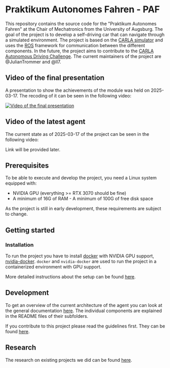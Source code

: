 # Praktikum Autonomes Fahren - PAF

This repository contains the source code for the "Praktikum Autonomes Fahren" at the Chair of Mechatronics from the University of Augsburg.
The goal of the project is to develop a self-driving car that can navigate through a simulated environment.
The project is based on the [CARLA simulator](https://carla.org/) and uses the [ROS](https://www.ros.org/) framework for communication between the different components.
In the future, the project aims to contribute to the [CARLA Autonomous Driving Challenge](https://leaderboard.carla.org/challenge/).
The current maintainers of the project are @JulianTrommer and @ll7.

## Video of the final presentation

A presentation to show the achievements of the module was held on 2025-03-17.
The recoding of it can be seen in the following video:

[![Video of the final presentation](https://img.youtube.com/vi/NASVWiUFw2A/0.jpg)](https://www.youtube.com/watch?v=NASVWiUFw2A)

## Video of the latest agent

The current state as of 2025-03-17 of the project can be seen in the following video:

Link will be provided later.

## Prerequisites

To be able to execute and develop the project, you need a Linux system equipped with:

- NVIDIA GPU (everything >= RTX 3070 should be fine)
- A minimum of 16G of RAM - A minimum of 100G of free disk space

As the project is still in early development, these requirements are subject to change.

## Getting started

### Installation

To run the project you have to install [docker](https://docs.docker.com/engine/install/) with NVIDIA GPU support,
[nvidia-docker](https://docs.nvidia.com/datacenter/cloud-native/container-toolkit/install-guide.html#docker).
`docker` and `nvidia-docker` are used to run the project in a containerized environment with GPU support.

More detailed instructions about the setup can be found [here](./doc/general/installation.md).

## Development

To get an overview of the current architecture of the agent you can look at the general documentation [here](./doc/general/architecture.md). The individual components are explained in the README files of their subfolders.

If you contribute to this project please read the guidelines first. They can be found [here](./doc/development/README.md).

## Research

The research on existing projects we did can be found [here](./doc/research/README.md).
